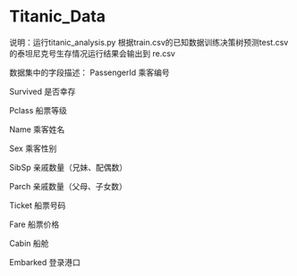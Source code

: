 # Titanic_Data

说明：运行titanic_analysis.py 根据train.csv的已知数据训练决策树预测test.csv的泰坦尼克号生存情况运行结果会输出到 re.csv

数据集中的字段描述：
PassengerId	乘客编号

Survived	是否幸存

Pclass	船票等级

Name	乘客姓名

Sex	乘客性别

SibSp	亲戚数量（兄妹、配偶数）

Parch	亲戚数量（父母、子女数）

Ticket	船票号码

Fare	船票价格

Cabin	船舱

Embarked	登录港口

